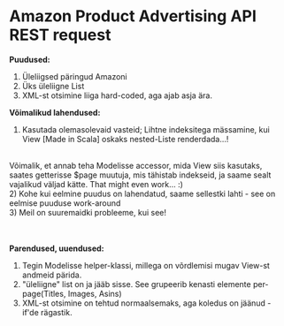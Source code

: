 Amazon Product Advertising API REST request
============================================

<b>Puudused:</b><br>
1) Üleliigsed päringud Amazoni<br>
2) Üks üleliigne List<br>
2) XML-st otsimine liiga hard-coded, aga ajab asja ära.<br>

<b>Võimalikud lahendused:</b><br>
1)  Kasutada olemasolevaid vasteid; Lihtne indeksitega mässamine, kui View [Made in Scala] oskaks nested-Liste renderdada...! 
<br>
Võimalik, et annab teha Modelisse accessor, mida View siis kasutaks, saates getterisse $page muutuja, mis tähistab indekseid, ja saame sealt vajalikud väljad kätte. That might even work... :)
<br>
2) Kohe kui eelmine puudus on lahendatud, saame sellestki lahti - see on eelmise puuduse work-around
<br>
3) Meil on suuremaidki probleeme, kui see!
<br>
<br>
<br>

<b>Parendused, uuendused:</b><br>
1) Tegin Modelisse helper-klassi, millega on võrdlemisi mugav View-st andmeid pärida.<br>
2) "üleliigne" list on ja jääb sisse. See grupeerib kenasti elemente per-page(Titles, Images, Asins)<br>
3) XML-st otsimine on tehtud normaalsemaks, aga koledus on jäänud - if'de rägastik.<br>
<br>
